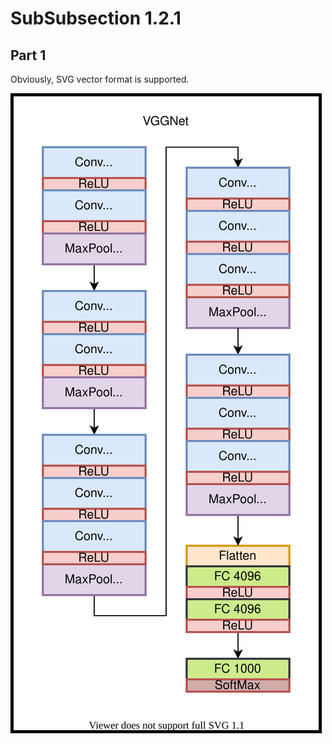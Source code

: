 # SubSubsection 1.2.1

## Part 1

Obviously, SVG vector format is supported.

![Screenshot](./images/VGG.svg)


